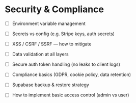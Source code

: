 # Security & Compliance

- [ ] Environment variable management
- [ ] Secrets vs config (e.g. Stripe keys, auth secrets)
- [ ] XSS / CSRF / SSRF — how to mitigate
- [ ] Data validation at all layers
- [ ] Secure auth token handling (no leaks to client logs)
- [ ] Compliance basics (GDPR, cookie policy, data retention)
- [ ] Supabase backup & restore strategy
- [ ] How to implement basic access control (admin vs user)


